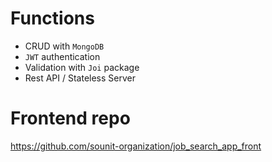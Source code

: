 # Functions

- CRUD with `MongoDB`
- `JWT` authentication
- Validation with `Joi` package
- Rest API / Stateless Server

# Frontend repo
https://github.com/sounit-organization/job_search_app_front
